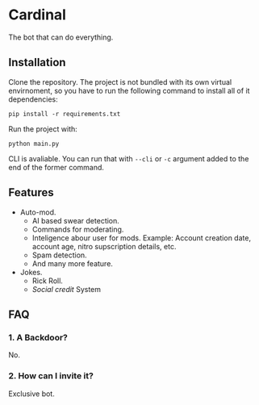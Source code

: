 # Cardinal
The bot that can do everything.

## Installation
Clone the repository.
The project is not bundled with its own virtual envirnoment, so you have to run the following command to install all of it dependencies:
```shell
pip install -r requirements.txt
```
Run the project with:
```shell
python main.py
```
CLI is avaliable. You can run that with `--cli` or `-c` argument added to the end of the former command.

## Features
* Auto-mod.
    * AI based swear detection.
    * Commands for moderating.
    * Inteligence abour user for mods. Example: Account creation date, account age, nitro supscription details, etc.
    * Spam detection.
    * And many more feature.
* Jokes.
    * Rick Roll.
    * *Social credit* System

## FAQ
### **1. A Backdoor?**
No.
### **2. How can I invite it?**
Exclusive bot.
